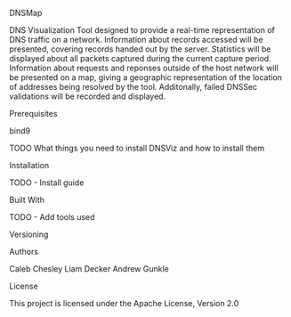 DNSMap

DNS Visualization Tool designed to provide a real-time representation of DNS traffic on a network.
Information about records accessed will be presented, covering records handed out by the server. Statistics will be displayed about all packets captured during the current capture period.
Information about requests and reponses outside of the host network will be presented on a map, giving a geographic representation of the location of addresses being resolved by the tool.
Additonally, failed DNSSec validations will be recorded and displayed.



Prerequisites

bind9

TODO
What things you need to install DNSViz and how to install them


Installation

TODO - Install guide


Built With

TODO - Add tools used 


Versioning


Authors

Caleb Chesley
Liam Decker
Andrew Gunkle


License

This project is licensed under the Apache License, Version 2.0
